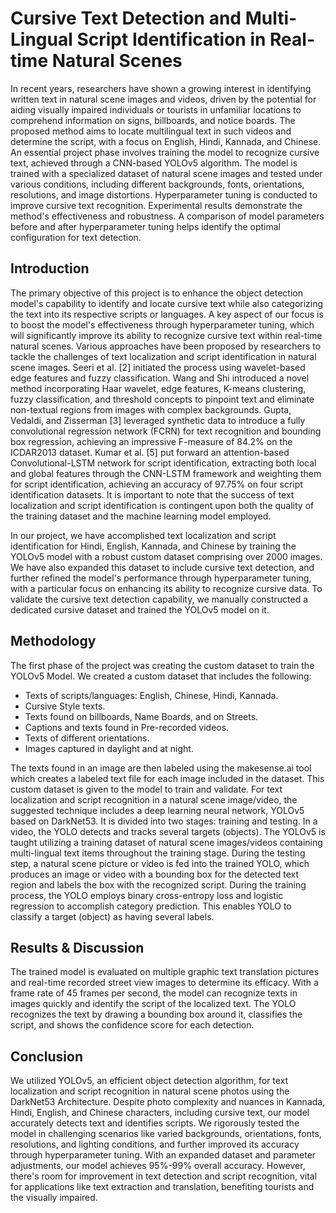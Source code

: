 # Cursive Text Detection and Multi-Lingual Script Identification in Real-time Natural Scenes

In recent years, researchers have shown a growing interest in identifying written text in natural scene images and videos, driven by the potential for aiding visually impaired individuals or tourists in unfamiliar locations to comprehend information on signs, billboards, and notice boards. The proposed method aims to locate multilingual text in such videos and determine the script, with a focus on English, Hindi, Kannada, and Chinese. An essential project phase involves training the model to recognize cursive text, achieved through a CNN-based YOLOv5 algorithm. The model is trained with a specialized dataset of natural scene images and tested under various conditions, including different backgrounds, fonts, orientations, resolutions, and image distortions. Hyperparameter tuning is conducted to improve cursive text recognition. Experimental results demonstrate the method's effectiveness and robustness. A comparison of model parameters before and after hyperparameter tuning helps identify the optimal configuration for text detection.

## Introduction ##

The primary objective of this project is to enhance the object detection model's capability to identify and locate cursive text while also categorizing the text into its respective scripts or languages. A key aspect of our focus is to boost the model's effectiveness through hyperparameter tuning, which will significantly improve its ability to recognize cursive text within real-time natural scenes. Various approaches have been proposed by researchers to tackle the challenges of text localization and script identification in natural scene images. Seeri et al. [2] initiated the process using wavelet-based edge features and fuzzy classification. Wang and Shi introduced a novel method incorporating Haar wavelet, edge features, K-means clustering, fuzzy classification, and threshold concepts to pinpoint text and eliminate non-textual regions from images with complex backgrounds. Gupta, Vedaldi, and Zisserman [3] leveraged synthetic data to introduce a fully convolutional regression network (FCRN) for text recognition and bounding box regression, achieving an impressive F-measure of 84.2% on the ICDAR2013 dataset. Kumar et al. [5] put forward an attention-based Convolutional-LSTM network for script identification, extracting both local and global features through the CNN-LSTM framework and weighting them for script identification, achieving an accuracy of 97.75% on four script identification datasets. It is important to note that the success of text localization and script identification is contingent upon both the quality of the training dataset and the machine learning model employed.

In our project, we have accomplished text localization and script identification for Hindi, English, Kannada, and Chinese by training the YOLOv5 model with a robust custom dataset comprising over 2000 images. We have also expanded this dataset to include cursive text detection, and further refined the model's performance through hyperparameter tuning, with a particular focus on enhancing its ability to recognize cursive data. To validate the cursive text detection capability, we manually constructed a dedicated cursive dataset and trained the YOLOv5 model on it.

## Methodology ##

The first phase of the project was creating the custom dataset to train the YOLOv5 Model. We created a custom dataset that includes the following:
- Texts of scripts/languages: English, Chinese, Hindi, Kannada.
- Cursive Style texts.
- Texts found on billboards, Name Boards, and on Streets.
- Captions and texts found in Pre-recorded videos.
- Texts of different orientations.
- Images captured in daylight and at night.
  
The texts found in an image are then labeled using the makesense.ai tool which creates a labeled text file for each image included in the dataset. This custom dataset is given to the model to train and validate.
For text localization and script recognition in a natural scene image/video, the suggested technique includes a deep learning neural network, YOLOv5 based on DarkNet53. It is divided into two stages: training and testing. In a video, the YOLO detects and tracks several targets (objects). The YOLOv5 is taught utilizing a training dataset of natural scene images/videos containing multi-lingual text items throughout the training stage. During the testing step, a natural scene picture or video is fed into the trained YOLO, which produces an image or video with a bounding box for the detected text region and labels the box with the recognized script. During the training process, the YOLO employs binary cross-entropy loss and logistic regression to accomplish category prediction. This enables YOLO to classify a target (object) as having several labels.

## Results & Discussion ##

The trained model is evaluated on multiple graphic text translation pictures and real-time recorded street view images to determine its efficacy. With a frame rate of 45 frames per second, the model can recognize texts in images quickly and identify the script of the localized text. The YOLO recognizes the text by drawing a bounding box around it, classifies the script, and shows the confidence score for each detection.

## Conclusion ##

We utilized YOLOv5, an efficient object detection algorithm, for text localization and script recognition in natural scene photos using the DarkNet53 Architecture. Despite photo complexity and nuances in Kannada, Hindi, English, and Chinese characters, including cursive text, our model accurately detects text and identifies scripts. We rigorously tested the model in challenging scenarios like varied backgrounds, orientations, fonts, resolutions, and lighting conditions, and further improved its accuracy through hyperparameter tuning. With an expanded dataset and parameter adjustments, our model achieves 95%-99% overall accuracy. However, there's room for improvement in text detection and script recognition, vital for applications like text extraction and translation, benefiting tourists and the visually impaired.
